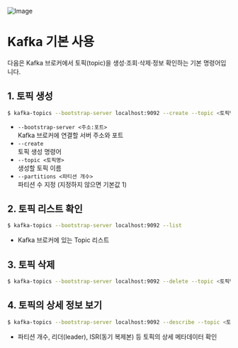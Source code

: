 ![Image](https://github.com/user-attachments/assets/44775098-769e-4d9c-9f2e-66d54322dc8f)

# Kafka 기본 사용
다음은 Kafka 브로커에서 토픽(topic)을 생성·조회·삭제·정보 확인하는 기본 명령어입니다.

## 1. 토픽 생성
```bash
$ kafka-topics --bootstrap-server localhost:9092 --create --topic <토픽명> --partitions <파티션 개수>
```
- `--bootstrap-server <주소:포트>`  
  Kafka 브로커에 연결할 서버 주소와 포트  
- `--create`  
  토픽 생성 명령어  
- `--topic <토픽명>`  
  생성할 토픽 이름  
- `--partitions <파티션 개수>`  
  파티션 수 지정 (지정하지 않으면 기본값 1)

## 2. 토픽 리스트 확인
```bash
$ kafka-topics --bootstrap-server localhost:9092 --list
```
- Kafka 브로커에 있는 Topic 리스트

## 3. 토픽 삭제
```bash
$ kafka-topics --bootstrap-server localhost:9092 --delete --topic <토픽명>
```

## 4. 토픽의 상세 정보 보기
```bash
$ kafka-topics --bootstrap-server localhost:9092 --describe --topic <토픽명>
```
- 파티션 개수, 리더(leader), ISR(동기 복제본) 등 토픽의 상세 메타데이터 확인